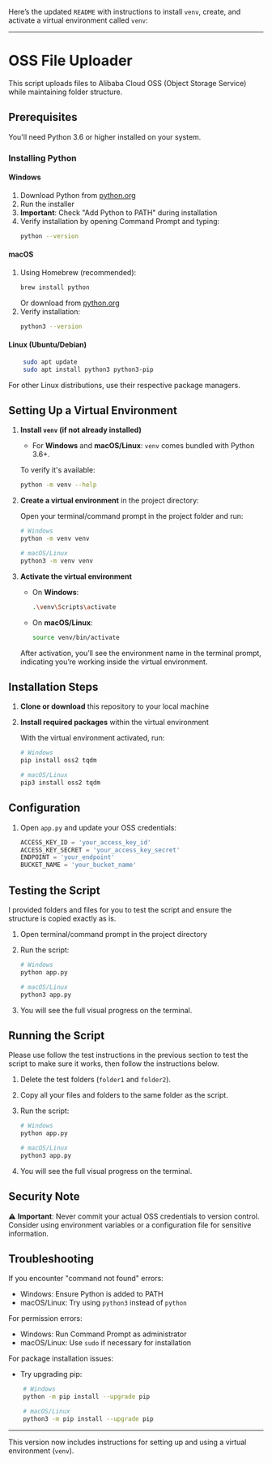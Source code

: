 Here’s the updated `README` with instructions to install `venv`, create, and activate a virtual environment called `venv`:

---

# OSS File Uploader

This script uploads files to Alibaba Cloud OSS (Object Storage Service) while maintaining folder structure.

## Prerequisites

You'll need Python 3.6 or higher installed on your system.

### Installing Python

#### Windows
1. Download Python from [python.org](https://python.org/downloads/)
2. Run the installer
3. **Important**: Check "Add Python to PATH" during installation
4. Verify installation by opening Command Prompt and typing:
   ```bash
   python --version
   ```

#### macOS
1. Using Homebrew (recommended):
   ```bash
   brew install python
   ```
   Or download from [python.org](https://python.org/downloads/)
2. Verify installation:
   ```bash
   python3 --version
   ```

#### Linux (Ubuntu/Debian)
```bash
    sudo apt update
    sudo apt install python3 python3-pip
```

For other Linux distributions, use their respective package managers.

## Setting Up a Virtual Environment

1. **Install `venv` (if not already installed)**

   - For **Windows** and **macOS/Linux**: `venv` comes bundled with Python 3.6+.
   
   To verify it's available:
   ```bash
   python -m venv --help
   ```

2. **Create a virtual environment** in the project directory:

   Open your terminal/command prompt in the project folder and run:
   ```bash
   # Windows
   python -m venv venv

   # macOS/Linux
   python3 -m venv venv
   ```

3. **Activate the virtual environment**

   - On **Windows**:
     ```bash
     .\venv\Scripts\activate
     ```
   - On **macOS/Linux**:
     ```bash
     source venv/bin/activate
     ```

   After activation, you’ll see the environment name in the terminal prompt, indicating you’re working inside the virtual environment.

## Installation Steps

1. **Clone or download** this repository to your local machine

2. **Install required packages** within the virtual environment

   With the virtual environment activated, run:
   ```bash
   # Windows
   pip install oss2 tqdm

   # macOS/Linux
   pip3 install oss2 tqdm
   ```

## Configuration

1. Open `app.py` and update your OSS credentials:
   ```python
   ACCESS_KEY_ID = 'your_access_key_id'
   ACCESS_KEY_SECRET = 'your_access_key_secret'
   ENDPOINT = 'your_endpoint'
   BUCKET_NAME = 'your_bucket_name'
   ```

## Testing the Script

I provided folders and files for you to test the script and ensure the structure is copied exactly as is.

1. Open terminal/command prompt in the project directory

2. Run the script:
   ```bash
   # Windows
   python app.py

   # macOS/Linux
   python3 app.py
   ```

3. You will see the full visual progress on the terminal.
 
## Running the Script

Please use follow the test instructions in the previous section to test the script to make sure it works, then follow the instructions below.

1. Delete the test folders (`folder1` and `folder2`).

2. Copy all your files and folders to the same folder as the script. 

3. Run the script:
   ```bash
   # Windows
   python app.py

   # macOS/Linux
   python3 app.py
   ```

4. You will see the full visual progress on the terminal.

## Security Note

⚠️ **Important**: Never commit your actual OSS credentials to version control. Consider using environment variables or a configuration file for sensitive information.

## Troubleshooting

If you encounter "command not found" errors:
- Windows: Ensure Python is added to PATH
- macOS/Linux: Try using `python3` instead of `python`

For permission errors:
- Windows: Run Command Prompt as administrator
- macOS/Linux: Use `sudo` if necessary for installation

For package installation issues:
- Try upgrading pip:
```bash
    # Windows
    python -m pip install --upgrade pip

    # macOS/Linux
    python3 -m pip install --upgrade pip
```

--- 

This version now includes instructions for setting up and using a virtual environment (`venv`).
